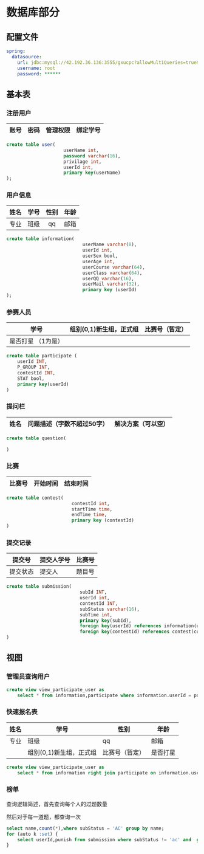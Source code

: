 # 数据库部分



## 配置文件

```yml
spring:
  datasource:
    url: jdbc:mysql://42.192.36.136:3555/gxucpc?allowMultiQueries=true&useUnicode=true&characterEncoding=UTF-8&useSSL=false&serverTimezone=GMT%2b8
    username: root
    password: ******
```

## 基本表

### 注册用户

| 账号 | 密码 | 管理权限 | 绑定学号 |
| ---- | :--- | -------- | -------- |

```sql
create table user(
                     userName int,
                     password varchar(16),
                     privilage int,
    				 userId int,
                     primary key(userName)
);
```

### 用户信息

| 姓名 | 学号 | 性别 | 年龄 |
| :--: | :--: | :--: | :--: |
| 专业 | 班级 |  qq  | 邮箱 |

```sql
create table information(
                            userName varchar(8),
                            userId int,
                            userSex bool,
                            userAge int,
                            userCourse varchar(64),
                            userClass varchar(64),
                            userQQ varchar(16),
                            userMail varchar(32),
                            primary key (userId)
);
```

### 参赛人员

| 学号               | 组别(0,1)新生组，正式组 | 比赛号（暂定） |
| ------------------ | ----------------------- | -------------- |
| 是否打星 （1为是） |                         |                |

```sql
create table participate (
	userId INT,
    P_GROUP INT,
    contestId INT,
    STAT bool,
    primary key(userId)
)
```



### 提问栏

| 姓名 | 问题描述（字数不超过50字） | 解决方案（可以空） |
| ---- | -------------------------- | ------------------ |

```sql
create table question(
	
)
```

### 比赛

| 比赛号 | 开始时间 | 结束时间 |
| ------ | -------- | -------- |

```sql
create table contest(
                        contestId int,
                        startTime time,
                        endTime time,
                        primary key (contestId)
)
```

### 提交记录

| 提交号   | 提交人学号 | 比赛号 |
| -------- | ---------- | ------ |
| 提交状态 | 提交人     | 题目号 |

```sql
create table submission(
                           subId INT,
                           userId int,
                           contestId INT,
                           subStatus varchar(16),
                           subTime int,
                           primary key(subId),
                           foreign key(userId) references information(userId),
                           foreign key(contestId) references contest(contestId)
)
```

## 视图

### 管理员查询用户

```sql
create view view_participate_user as 
	select * from information,participate where information.userId = participate.userId
```

### 快速报名表

| 姓名 | 学号                    | 性别           | 年龄     |
| ---- | ----------------------- | -------------- | -------- |
| 专业 | 班级                    | qq             | 邮箱     |
|      | 组别(0,1)新生组，正式组 | 比赛号（暂定） | 是否打星 |

```sql
create view view_participate_user as 
	select * from information right join participate on information.userId = participate.userId
```

### 榜单

查询逻辑简述，首先查询每个人的过题数量

然后对于每一道题，都查询一次

```sql
select name,count(*),where subStatus = 'AC' group by name;
for (auto k :set) {
	select userId,punish from submission where subStatus != 'ac' and  group by userId;
}
```


